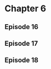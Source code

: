 # Chapter 6

## Episode 16

<!--@include: ./episode16.md{3,}-->

## Episode 17

<!--@include: ./episode17.md{3,}-->

## Episode 18

<!--@include: ./episode18.md{3,}-->